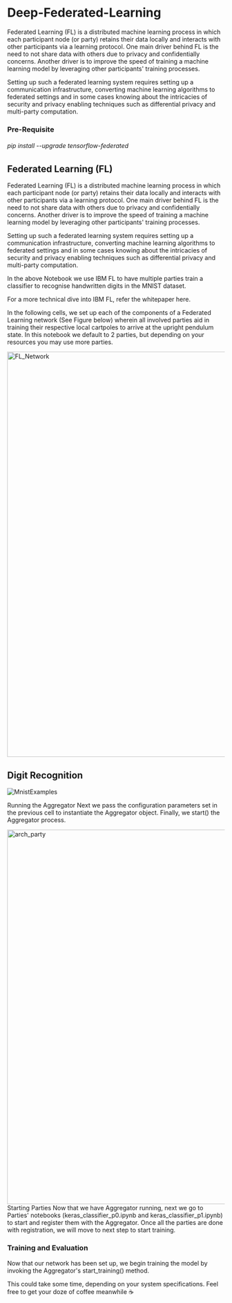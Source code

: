 # Deep-Federated-Learning

Federated Learning (FL) is a distributed machine learning process in which each participant node (or party) retains their data locally and interacts with other participants via a learning protocol. One main driver behind FL is the need to not share data with others due to privacy and confidentially concerns. Another driver is to improve the speed of training a machine learning model by leveraging other participants' training processes.

Setting up such a federated learning system requires setting up a communication infrastructure, converting machine learning algorithms to federated settings and in some cases knowing about the intricacies of security and privacy enabling techniques such as differential privacy and multi-party computation.

<h3>Pre-Requisite</h3>
<h6>pip install --upgrade tensorflow-federated</h6>
    
<h2>Federated Learning (FL)</h2> 
    
Federated Learning (FL) is a distributed machine learning process in which each participant node (or party) retains their data locally and interacts with other participants via a learning protocol. One main driver behind FL is the need to not share data with others due to privacy and confidentially concerns. Another driver is to improve the speed of training a machine learning model by leveraging other participants' training processes.

Setting up such a federated learning system requires setting up a communication infrastructure, converting machine learning algorithms to federated settings and in some cases knowing about the intricacies of security and privacy enabling techniques such as differential privacy and multi-party computation.

In the above  Notebook we use IBM FL to have multiple parties train a classifier to recognise handwritten digits in the MNIST dataset.

For a more technical dive into IBM FL, refer the whitepaper here.

In the following cells, we set up each of the components of a Federated Learning network (See Figure below) wherein all involved parties aid in training their respective local cartpoles to arrive at the upright pendulum state. In this notebook we default to 2 parties, but depending on your resources you may use more parties.
  
 <img width="937" alt="FL_Network" src="https://user-images.githubusercontent.com/43134572/120935769-c3546880-c71d-11eb-8c8d-b260e9437fac.png">

<h2>Digit Recognition</h2>
    
![MnistExamples](https://user-images.githubusercontent.com/43134572/120935899-5beae880-c71e-11eb-9b04-e44eec63f5c6.png)

  
Running the Aggregator
Next we pass the configuration parameters set in the previous cell to instantiate the Aggregator object. Finally, we start() the Aggregator process.
    
  <img width="866" alt="arch_party" src="https://user-images.githubusercontent.com/43134572/120935835-16c6b680-c71e-11eb-9067-e125ad2dca0b.png">
Starting Parties
Now that we have Aggregator running, next we go to Parties' notebooks (keras_classifier_p0.ipynb and keras_classifier_p1.ipynb) to start and register them with the Aggregator. Once all the parties are done with registration, we will move to next step to start training.

<h3>Training and Evaluation</h3>
Now that our network has been set up, we begin training the model by invoking the Aggregator's start_training() method.

This could take some time, depending on your system specifications. Feel free to get your doze of coffee meanwhile ☕
    
  
